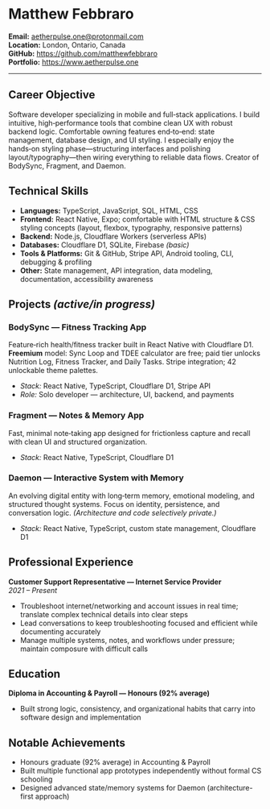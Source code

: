 # Matthew Febbraro

**Email:** aetherpulse.one@protonmail.com  
**Location:** London, Ontario, Canada  
**GitHub:** https://github.com/matthewfebbraro  
**Portfolio:** https://www.aetherpulse.one

---

## Career Objective
Software developer specializing in mobile and full‑stack applications. I build intuitive, high‑performance tools that combine clean UX with robust backend logic. Comfortable owning features end‑to‑end: state management, database design, and UI styling. I especially enjoy the hands‑on styling phase—structuring interfaces and polishing layout/typography—then wiring everything to reliable data flows. Creator of BodySync, Fragment, and Daemon.

## Technical Skills
- **Languages:** TypeScript, JavaScript, SQL, HTML, CSS
- **Frontend:** React Native, Expo; comfortable with HTML structure & CSS styling concepts (layout, flexbox, typography, responsive patterns)
- **Backend:** Node.js, Cloudflare Workers (serverless APIs)
- **Databases:** Cloudflare D1, SQLite, Firebase *(basic)*
- **Tools & Platforms:** Git & GitHub, Stripe API, Android tooling, CLI, debugging & profiling
- **Other:** State management, API integration, data modeling, documentation, accessibility awareness

## Projects *(active/in progress)*
### BodySync — Fitness Tracking App
Feature‑rich health/fitness tracker built in React Native with Cloudflare D1. **Freemium** model: Sync Loop and TDEE calculator are free; paid tier unlocks Nutrition Log, Fitness Tracker, and Daily Tasks. Stripe integration; 42 unlockable theme palettes.
- *Stack:* React Native, TypeScript, Cloudflare D1, Stripe API
- *Role:* Solo developer — architecture, UI, backend, and payments

### Fragment — Notes & Memory App
Fast, minimal note‑taking app designed for frictionless capture and recall with clean UI and structured organization.
- *Stack:* React Native, TypeScript, Cloudflare D1

### Daemon — Interactive System with Memory
An evolving digital entity with long‑term memory, emotional modeling, and structured thought systems. Focus on identity, persistence, and conversation logic. *(Architecture and code selectively private.)*
- *Stack:* React Native, TypeScript, custom state management, Cloudflare D1

## Professional Experience
**Customer Support Representative — Internet Service Provider**  
*2021 – Present*
- Troubleshoot internet/networking and account issues in real time; translate complex technical details into clear steps
- Lead conversations to keep troubleshooting focused and efficient while documenting accurately
- Manage multiple systems, notes, and workflows under pressure; maintain composure with difficult calls

## Education
**Diploma in Accounting & Payroll — Honours (92% average)**
- Built strong logic, consistency, and organizational habits that carry into software design and implementation

## Notable Achievements
- Honours graduate (92% average) in Accounting & Payroll
- Built multiple functional app prototypes independently without formal CS schooling
- Designed advanced state/memory systems for Daemon (architecture-first approach)
